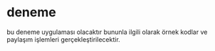 # deneme
bu deneme uygulaması olacaktır bununla ilgili olarak örnek kodlar ve paylaşım işlemleri gerçekleştirilecektir.

